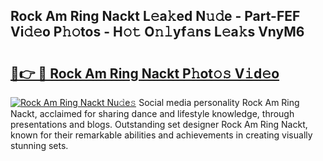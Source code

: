 ## Rock Am Ring Nackt L𝚎a𝚔ed N𝚞𝚍e - Part-FEF Vi𝚍𝚎o P𝚑𝚘tos - H𝚘𝚝 O𝚗𝚕yf𝚊ns L𝚎a𝚔s VnyM6

# <h2><a href="http://kfbblfd.oniu.top/?m=Rock+Am+Ring+Nackt">🔗👉 🔴 Rock Am Ring Nackt P𝚑ot𝚘𝚜 V𝚒d𝚎o</a></h2>

[![Rock Am Ring Nackt Nu𝚍e𝚜](https://i.imgur.com/0qMVB7G.gif)](http://kfbblfd.oniu.top/?m=Rock+Am+Ring+Nackt)
Social media personality Rock Am Ring Nackt, acclaimed for sharing dance and lifestyle knowledge, through presentations and blogs. Outstanding set designer Rock Am Ring Nackt, known for their remarkable abilities and achievements in creating visually stunning sets.  

